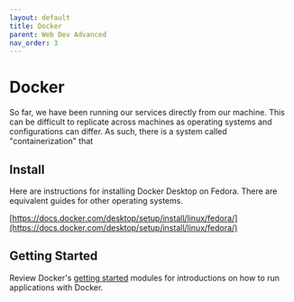 ```yaml
---
layout: default
title: Docker
parent: Web Dev Advanced
nav_order: 3
---
```



# Docker

So far, we have been running our services directly from our machine. This can be difficult to replicate across machines as operating systems and configurations can differ. As such, there is a system called "containerization" that 



## Install

Here are instructions for installing Docker Desktop on Fedora. There are equivalent guides for other operating systems.

[https://docs.docker.com/desktop/setup/install/linux/fedora/](https://docs.docker.com/desktop/setup/install/linux/fedora/)

## Getting Started

Review Docker's [getting started](https://docs.docker.com/get-started/introduction/) modules for introductions on how to run applications with Docker.